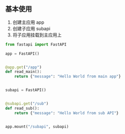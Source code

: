 ## 基本使用

1. 创建主应用 app
2. 创建子应用 subapi
3. 将子应用挂载到主应用上

```python
from fastapi import FastAPI

app = FastAPI()


@app.get("/app")
def read_main():
    return {"message": "Hello World from main app"}


subapi = FastAPI()


@subapi.get("/sub")
def read_sub():
    return {"message": "Hello World from sub API"}


app.mount("/subapi", subapi)
```
